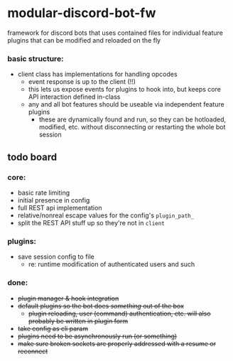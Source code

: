 # modular-discord-bot-fw
framework for discord bots that uses contained files for individual feature plugins that can be modified and reloaded on the fly

### basic structure:
* client class has implementations for handling opcodes
    * event response is up to the client (!!)
    * this lets us expose events for plugins to hook into, but keeps core API interaction defined in-class
    * any and all bot features should be useable via independent feature plugins
        * these are dynamically found and run, so they can be hotloaded, modified, etc. without disconnecting or restarting the whole bot session

## todo board

### core:
* basic rate limiting
* initial presence in config
* full REST api implementation
* relative/nonreal escape values for the config's `plugin_path_`
* split the REST API stuff up so they're not in `client`

### plugins:
* save session config to file
    * re: runtime modification of authenticated users and such

### done:
* ~~plugin manager & hook integration~~
* ~~default plugins so the bot does _something_ out of the box~~
    * ~~plugin reloading, user (command) authentication, etc. will also probably be written in plugin form~~
* ~~take config as cli param~~
* ~~plugins need to be asynchronously run (or something)~~
* ~~make sure broken sockets are properly addressed with a resume or reconnect~~
